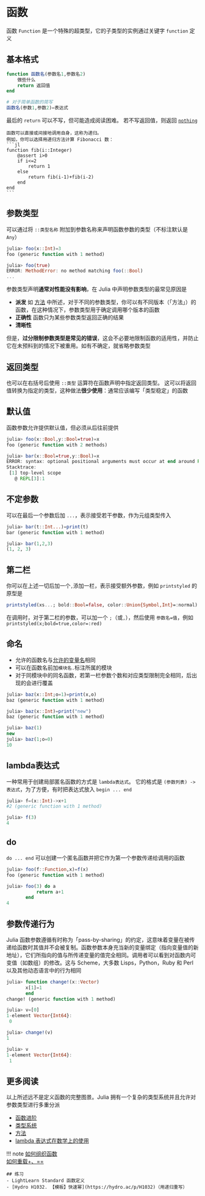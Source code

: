# 函数
函数 `Function` 是一个特殊的超类型，它的子类型的实例通过关键字 `function` 定义

## 基本格式
```jl
function 函数名(参数名1,参数名2)
    做些什么
    return 返回值
end

# 对于简单函数的简写
函数名(参数1,参数2)=表达式
```

最后的 `return` 可以不写，但可能造成阅读困难。
若不写返回值，则返回 [`nothing`](little_types.md#无)

``````is-newbie
函数可以直接或间接地调用自身，这称为递归。
例如，你可以选择用递归方法计算 Fibonacci 数：
```jl
function fib(i::Integer)
    @assert i>0
    if i<=2
        return 1
    else
        return fib(i-1)+fib(i-2)
    end
end
```

``````

## 参数类型
可以通过将 `::类型名称` 附加到参数名称来声明函数参数的类型（不标注默认是`Any`）
```jl
julia> foo(x::Int)=3
foo (generic function with 1 method)

julia> foo(true)
ERROR: MethodError: no method matching foo(::Bool)
...
```

参数类型声明**通常对性能没有影响**，在 Julia 中声明参数类型的最常见原因是
* **派发** 如 [方法](method.md) 中所述，对于不同的参数类型，你可以有不同版本（「方法」）的函数，在这种情况下，参数类型用于确定调用哪个版本的函数
* **正确性** 函数只为某些参数类型返回正确的结果
* **清晰性**

但是，**过分限制参数类型是常见的错误**，这会不必要地限制函数的适用性，并防止它在未预料到的情况下被重用。如有不确定，就省略参数类型

## 返回类型
也可以在右括号后使用 `::类型` 运算符在函数声明中指定返回类型。 这可以将返回值转换为指定的类型，这种做法**很少使用**：通常应该编写「类型稳定」的函数

## 默认值
函数参数允许提供默认值，但必须从后往前提供
```jl
julia> foo(x::Bool,y::Bool=true)=x
foo (generic function with 2 methods)

julia> bar(x::Bool=true,y::Bool)=x
ERROR: syntax: optional positional arguments must occur at end around REPL[3]:1
Stacktrace:
 [1] top-level scope
   @ REPL[3]:1
```

## 不定参数
可以在最后一个参数后加 `...`，表示接受若干参数，作为元组类型传入
```jl
julia> bar(t::Int...)=print(t)
bar (generic function with 1 method)

julia> bar(1,2,3)
(1, 2, 3)
```

## 第二栏
你可以在上述一切后加一个`,`添加一栏，表示接受额外参数，例如 `printstyled` 的原型是
```jl
printstyled(xs...; bold::Bool=false, color::Union{Symbol,Int}=:normal)
```

在调用时，对于第二栏的参数，可以加一个 `;`（或`,`），然后使用 `参数名=值`，例如 `printstyled(x;bold=true,color=:red)`

## 命名
- 允许的函数名与[允许的变量名](variable_basic.md#命名规范)相同
- 可以在函数名前加`模块名.`标注所属的模块
- 对于同模块中的同名函数，若第一栏参数个数和对应类型限制完全相同，后出现的会进行覆盖
```jl
julia> baz(x::Int;o=1)=print(x,o)
baz (generic function with 1 method)

julia> baz(x::Int)=print("new")
baz (generic function with 1 method)

julia> baz(1)
new
julia> baz(1;o=0)
10
```

## lambda表达式
一种常用于创建局部匿名函数的方式是 `lambda表达式`。
它的格式是 `(参数列表) -> 表达式`，为了方便，有时把表达式放入 `begin ... end`
```jl
julia> f=(x::Int)->x+1
#2 (generic function with 1 method)

julia> f(3)
4
```

## do
`do ... end` 可以创建一个匿名函数并把它作为第一个参数传递给调用的函数
```jl
julia> foo(f::Function,x)=f(x)
foo (generic function with 1 method)

julia> foo(3) do a
           return a+1
       end
4
```

## 参数传递行为
Julia 函数参数遵循有时称为「pass-by-sharing」的约定，这意味着变量在被传递给函数时其值并不会被复制。函数参数本身充当新的变量绑定（指向变量值的新地址），它们所指向的值与所传递变量的值完全相同。调用者可以看到对函数内可变值（如数组）的修改。这与 Scheme，大多数 Lisps，Python，Ruby 和 Perl 以及其他动态语言中的行为相同
```jl
julia> function change!(x::Vector)
       x[1]=1
       end
change! (generic function with 1 method)

julia> v=[0]
1-element Vector{Int64}:
 0

julia> change!(v)
1

julia> v
1-element Vector{Int64}:
 1
```

## 更多阅读
以上所述远不是定义函数的完整图景。Julia 拥有一个复杂的类型系统并且允许对参数类型进行多重分派
- [函数进阶](../advanced/function.md)
- [类型系统](../advanced/typesystem.md)
- [方法](../advanced/method.md)
- [lambda 表达式在数学上的使用](https://www.luogu.com.cn/blog/t532/church-encoding-and-lam-cal)

!!! note
    [如何组织函数](https://discourse.juliacn.com/t/topic/3190)\
    [如何重载+、==](https://discourse.juliacn.com/t/topic/5457)

```is-newbie
## 练习
- LightLearn Standard 函数定义
- [Hydro H1032. 【模板】快速幂](https://hydro.ac/p/H1032)（用递归重写）
```

[^1]: https://docs.juliacn.com/latest/manual/functions/

